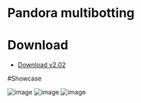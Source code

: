 # Pandora multibotting
# Download
* [Download v2.02](https://github.com/PthAtomic/Pandora/releases/download/pandora/Pandora.exe)


#Showcase

![image](https://cdn.discordapp.com/attachments/1060973280967798948/1089959477396119723/panda1.png)
![image](https://cdn.discordapp.com/attachments/1060973280967798948/1089959477740048506/panda2.png)
![image](https://cdn.discordapp.com/attachments/1060973280967798948/1089959478037860512/panda3.png)
